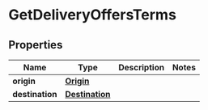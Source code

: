 # GetDeliveryOffersTerms

## Properties
Name | Type | Description | Notes
------------ | ------------- | ------------- | -------------
**origin** | [**Origin**](Origin.md) |  | 
**destination** | [**Destination**](Destination.md) |  | 
